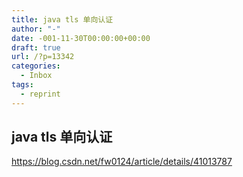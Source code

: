 ```yaml
---
title: java tls 单向认证
author: "-"
date: -001-11-30T00:00:00+00:00
draft: true
url: /?p=13342
categories:
  - Inbox
tags:
  - reprint
---
```

## java tls 单向认证
https://blog.csdn.net/fw0124/article/details/41013787